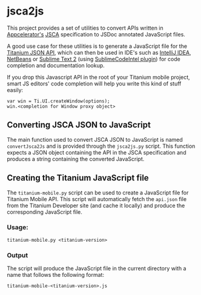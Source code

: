 jsca2js
=======

This project provides a set of utilities to convert APIs written in [Appcelerator's](http://www.appcelerator.com/) 
[JSCA](http://wiki.appcelerator.org/display/tis/JSCA+1.0+Specification) specification to JSDoc annotated 
JavaScript files.

A good use case for these utilities is to generate a JavaScript file for the 
[Titanium JSON API](http://developer.appcelerator.com/apidoc/mobile/1.8.0.1/api.json), which can then be used in 
IDE's such as [IntelliJ IDEA](http://www.jetbrains.com/idea/), [NetBeans](http://www.netbeans.com/) or [Sublime Text 2](http://www.sublimetext.com/) 
(using [SublimeCodeIntel plugin](https://github.com/Kronuz/SublimeCodeIntel)) for code completion and documentation 
lookup.

If you drop this Javascript API in the root of your Titanium mobile project,
smart JS editors' code completion will help you write this kind of stuff easily:

    var win = Ti.UI.createWindow(options);
    win.<completion for Window proxy object>

Converting JSCA JSON to JavaScript
----------------------------------

The main function used to convert JSCA JSON to JavaScript is named `convertJsca2Js` and is provided through 
the `jsca2js.py` script. This function expects a JSON object containing the API in the JSCA specification 
and produces a string containing the converted JavaScript.

Creating the Titanium JavaScript file
-------------------------------------

The `titanium-mobile.py` script can be used to create a JavaScript file for Titanium Mobile API. This script 
will automatically fetch the `api.json` file from the Titanium Developer site (and cache it locally) and produce 
the corresponding JavaScript file.

### Usage:

    titanium-mobile.py <titanium-version>

### Output

The script will produce the JavaScript file in the current directory with a name that follows the following format:

    titanium-mobile-<titanium-version>.js

